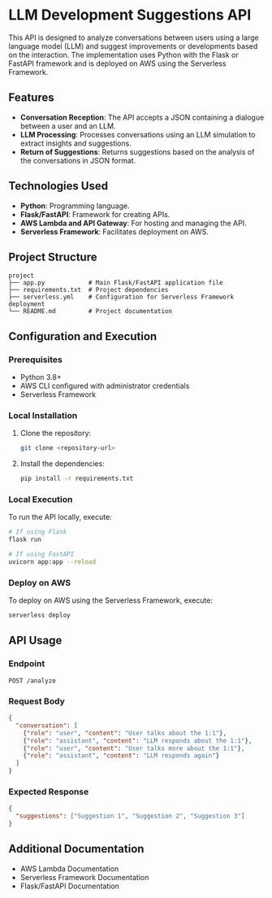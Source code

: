 # LLM Development Suggestions API

This API is designed to analyze conversations between users using a large language model (LLM) and suggest improvements or developments based on the interaction. The implementation uses Python with the Flask or FastAPI framework and is deployed on AWS using the Serverless Framework.

## Features

- **Conversation Reception**: The API accepts a JSON containing a dialogue between a user and an LLM.
- **LLM Processing**: Processes conversations using an LLM simulation to extract insights and suggestions.
- **Return of Suggestions**: Returns suggestions based on the analysis of the conversations in JSON format.

## Technologies Used

- **Python**: Programming language.
- **Flask/FastAPI**: Framework for creating APIs.
- **AWS Lambda and API Gateway**: For hosting and managing the API.
- **Serverless Framework**: Facilitates deployment on AWS.

## Project Structure

```
project
├── app.py            # Main Flask/FastAPI application file
├── requirements.txt  # Project dependencies
├── serverless.yml    # Configuration for Serverless Framework deployment
└── README.md         # Project documentation
```

## Configuration and Execution

### Prerequisites

- Python 3.8+
- AWS CLI configured with administrator credentials
- Serverless Framework

### Local Installation

1. Clone the repository:
   ```bash
   git clone <repository-url>
   ```
2. Install the dependencies:
   ```bash
   pip install -r requirements.txt
   ```

### Local Execution

To run the API locally, execute:
```bash
# If using Flask
flask run

# If using FastAPI
uvicorn app:app --reload
```

### Deploy on AWS

To deploy on AWS using the Serverless Framework, execute:
```bash
serverless deploy
```

## API Usage

### Endpoint

`POST /analyze`

### Request Body

```json
{
  "conversation": [
    {"role": "user", "content": "User talks about the 1:1"},
    {"role": "assistant", "content": "LLM responds about the 1:1"},
    {"role": "user", "content": "User talks more about the 1:1"},
    {"role": "assistant", "content": "LLM responds again"}
  ]
}
```

### Expected Response

```json
{
  "suggestions": ["Suggestion 1", "Suggestion 2", "Suggestion 3"]
}
```

## Additional Documentation

- AWS Lambda Documentation
- Serverless Framework Documentation
- Flask/FastAPI Documentation